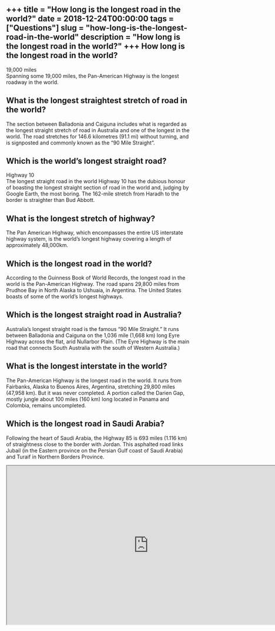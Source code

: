 +++
title = "How long is the longest road in the world?"
date = 2018-12-24T00:00:00
tags = ["Questions"]
slug = "how-long-is-the-longest-road-in-the-world"
description = "How long is the longest road in the world?"
+++
How long is the longest road in the world?
------------------------------------------

19,000 miles  
Spanning some 19,000 miles, the Pan-American Highway is the longest roadway in the world.

What is the longest straightest stretch of road in the world?
-------------------------------------------------------------

The section between Balladonia and Caiguna includes what is regarded as the longest straight stretch of road in Australia and one of the longest in the world. The road stretches for 146.6 kilometres (91.1 mi) without turning, and is signposted and commonly known as the “90 Mile Straight”.

Which is the world’s longest straight road?
-------------------------------------------

Highway 10  
The longest straight road in the world Highway 10 has the dubious honour of boasting the longest straight section of road in the world and, judging by Google Earth, the most boring. The 162-mile stretch from Haradh to the border is straighter than Bud Abbott.

What is the longest stretch of highway?
---------------------------------------

The Pan American Highway, which encompasses the entire US interstate highway system, is the world’s longest highway covering a length of approximately 48,000km.

Which is the longest road in the world?
---------------------------------------

According to the Guinness Book of World Records, the longest road in the world is the Pan-American Highway. The road spans 29,800 miles from Prudhoe Bay in North Alaska to Ushuaia, in Argentina. The United States boasts of some of the world’s longest highways.

Which is the longest straight road in Australia?
------------------------------------------------

Australia’s longest straight road is the famous “90 Mile Straight.” It runs between Balladonia and Caiguna on the 1,036 mile (1,668 km) long Eyre Highway across the flat, arid Nullarbor Plain. (The Eyre Highway is the main road that connects South Australia with the south of Western Australia.)

What is the longest interstate in the world?
--------------------------------------------

The Pan-American Highway is the longest road in the world. It runs from Fairbanks, Alaska to Buenos Aires, Argentina, stretching 29,800 miles (47,958 km). But it was never completed. A portion called the Darien Gap, mostly jungle about 100 miles (160 km) long located in Panama and Colombia, remains uncompleted.

Which is the longest road in Saudi Arabia?
------------------------------------------

Following the heart of Saudi Arabia, the Highway 85 is 693 miles (1.116 km) of straightness close to the border with Jordan. This asphalted road links Jubail (in the Eastern province on the Persian Gulf coast of Saudi Arabia) and Turaif in Northern Borders Province.

<iframe allow="accelerometer; autoplay; clipboard-write; encrypted-media; gyroscope; picture-in-picture" allowfullscreen="" class="__youtube_prefs__  epyt-is-override  no-lazyload" data-no-lazy="1" data-origheight="433" data-origwidth="770" data-skipgform_ajax_framebjll="" height="433" id="_ytid_55081" loading="lazy" src="https://www.youtube.com/embed/IqbAkAjOw5s?enablejsapi=1&autoplay=0&cc_load_policy=0&cc_lang_pref=&iv_load_policy=1&loop=0&modestbranding=0&rel=1&fs=1&playsinline=0&autohide=2&theme=dark&color=red&controls=1&" title="YouTube player" width="770"></iframe>